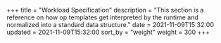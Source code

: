 +++
title = "Workload Specification"
description = "This section is a reference on how op templates get interpreted by the runtime 
and normalized into a standard data structure."
date = 2021-11-09T15:32:00
updated = 2021-11-09T15:32:00
sort_by = "weight"
weight = 300
+++
